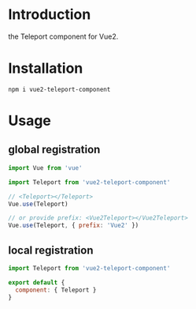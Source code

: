# Introduction

the Teleport component for Vue2.

# Installation

```
npm i vue2-teleport-component
```

# Usage

## global registration

```js
import Vue from 'vue'

import Teleport from 'vue2-teleport-component'

// <Teleport></Teleport>
Vue.use(Teleport)

// or provide prefix: <Vue2Teleport></Vue2Teleport>
Vue.use(Teleport, { prefix: 'Vue2' })
```

## local registration

```js
import Teleport from 'vue2-teleport-component'

export default {
  component: { Teleport }
}
```
